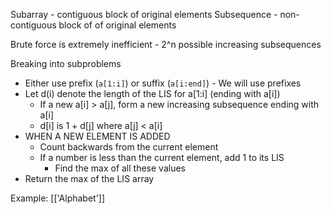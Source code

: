 Subarray - contiguous block of original elements
Subsequence - non-contiguous block of of original elements

Brute force is extremely inefficient - 2^n possible increasing subsequences

Breaking into subproblems
- Either use prefix (`a[1:i]`) or suffix (`a[i:end]`)
		- We will use prefixes
- Let d(i) denote the length of the LIS for a\[1:i] (ending with a\[i])
	- If a new a\[i] > a\[j], form a new increasing subsequence ending with a\[i]
	- d\[i] is 1 + d\[j] where a\[j] < a\[i]
- WHEN A NEW ELEMENT IS ADDED
	- Count backwards from the current element
	- If a number is less than the current element, add 1 to its LIS
		- Find the max of all these values
- Return the max of the LIS array

Example: [['Alphabet']]
